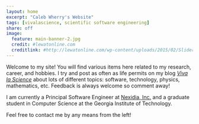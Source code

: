 ```yaml
---
layout: home
excerpt: "Caleb Wherry's Website"
tags: [vivalascience, scientific software engineering]
share: off
image:
  feature: main-banner-2.jpg
  credit: #lewatonline.com
  creditlink: #http://lewatonline.com/wp-content/uploads/2015/02/Slider-Final1-1900x500.jpg
---
```


Welcome to my site! You will find various items here related to my research, career, and hobbies. I try and post as often as life permits on my blog [*Viva la Science*](blog) about lots of different topics: software, technology, physics, mathematics, etc. Feedback is always welcome so comment away!

I am currently a Principal Software Engineer at [Nexidia, Inc.](http://www.nexidia.com) and a graduate student in Computer Science at the Georgia Institute of Technology.

Feel free to contact me by any means from the left!
